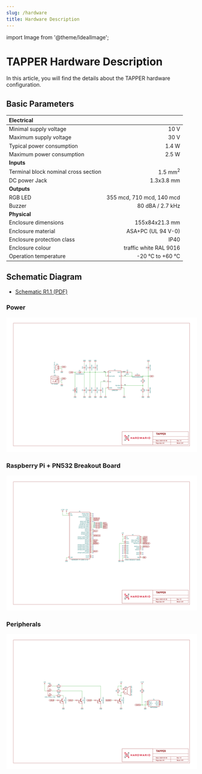 ```yaml
---
slug: /hardware
title: Hardware Description
---
```


import Image from '@theme/IdealImage';

# TAPPER Hardware Description

In this article, you will find the details about the TAPPER hardware configuration.

## Basic Parameters

| **Electrical**                       |                           |
| :----------------------------------- | ------------------------: |
| Minimal supply voltage               |                      10 V |
| Maximum supply voltage               |                      30 V |
| Typical power consumption            |                     1.4 W | [//]: # TODO |
| Maximum power consumption            |                     2.5 W | [//]: # TODO |
| **Inputs**                           |                           |
| Terminal block nominal cross section |        1.5 mm<sup>2</sup> |
| DC power Jack                        |                1.3x3.8 mm |
| **Outputs**                          |                           |
| RGB LED                              | 355 mcd, 710 mcd, 140 mcd |
| Buzzer                               |          80 dBA / 2.7 kHz |
| **Physical**                         |                           |
| Enclosure dimensions                 |            155x84x21.3 mm |
| Enclosure material                   |        ASA+PC (UL 94 V-0) |
| Enclosure protection class           |                      IP40 |
| Enclosure colour                     |    traffic white RAL 9016 |
| Operation temperature                |          -20 °C to +60 °C |

## Schematic Diagram

- [Schematic R1.1 (PDF)](media/hio-tapper-r1.1-schematic.pdf)

### Power

![](media/hio-tapper-r1.1-schematic-1.png)

### Raspberry Pi + PN532 Breakout Board

![](media/hio-tapper-r1.1-schematic-2.png)

### Peripherals

![](media/hio-tapper-r1.1-schematic-3.png)
